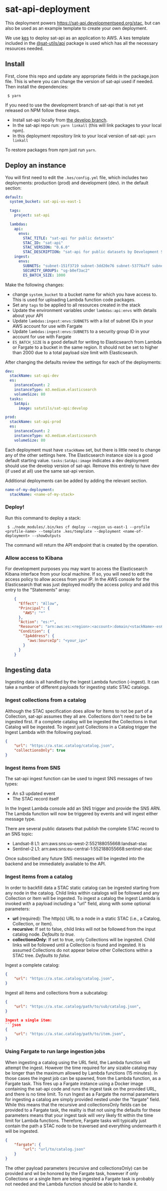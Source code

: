 # sat-api-deployment

This deployment powers https://sat-api.developmentseed.org/stac, but can also be used as an example template to create your own deployment.

We use [kes](https://www.npmjs.com/package/kes) to deploy sat-api as an application to AWS. A kes template included in the [@sat-utils/api](https://www.npmjs.com/package/@sat-utils/api) package is used which has all the necessary resources needed.

## Install

First, clone this repo and update any appropriate fields in the package.json file. This is where you can change the version of sat-api used if needed. Then install the dependencies:

     $ yarn

If you need to use the development branch of sat-api that is not yet released on NPM follow these steps.

- Install sat-api locally from [the develop branch](https://github.com/sat-utils/sat-api).
- In the sat-api repo run: `yarn linkall` (this will link packages to your local npm).
- In this deployment repository link to your local version of sat-api: `yarn linkall`

To restore packages from npm just run `yarn`.

## Deploy an instance

You will first need to edit the `.kes/config.yml` file, which includes two deployments: production (prod) and development (dev). in the default section:

```yaml
default:
  system_bucket: sat-api-us-east-1

  tags:
    project: sat-api

  lambdas:
    api:
      envs:
        STAC_TITLE: "sat-api for public datasets"
        STAC_ID: "sat-api"
        STAC_VERSION: "0.6.0"
        STAC_DESCRIPTION: "sat-api for public datasets by Development Seed"
    ingest:
      envs:
        SUBNETS: "subnet-151f3719 subnet-3dd20e76 subnet-53776a7f subnet-c641579c subnet-dc358bb8 subnet-ef13ced0"
        SECURITY_GROUPS: "sg-b0ef3ac2"
        ES_BATCH_SIZE: 1000
```

Make the following changes:

- change `system_bucket` to a bucket name for which you have access to. This is used for uploading Lambda function code packages.
- Set any `tags` to be applied to all resources created in the stack
- Update the environment variables under `lambdas:api:envs` with details about your API
- Update `lambdas:ingest:envs:SUBNETS` with a list of subnet IDs in your AWS account for use with Fargate
- Update `lambdas:ingest:envs:SUBNETS` to a security group ID in your account for use with Fargate
- `ES_BATCH_SIZE` is a good default for writing to Elasticsearch from Lambda or Fargate to a bucket in the same region. It should not be set to higher than 2000 due to a total payload size limit with Elasticsearch.

After changing the defaults review the settings for each of the deployments:

```yaml
dev:
  stackName: sat-api-dev
  es:
    instanceCount: 2
    instanceType: m3.medium.elasticsearch
    volumeSize: 80
  tasks:
    SatApi:
      image: satutils/sat-api:develop

prod:
  stackName: sat-api-prod
  es:
    instanceCount: 2
    instanceType: m3.medium.elasticsearch
    volumeSize: 80
```

Each deployment must have `stackName` set, but there is little need to change any of the other settings here. The Elasticsearch instance size is a good default starting value. `tasks:SatApi:image` indicates a dev deployment should use the develop version of sat-api. Remove this entirely to have dev (if used at all) use the same sat-api version.

Additional deployments can be added by adding the relevant section.

```yaml
name-of-my-deployment:
  stackName: <name-of-my-stack>
```

### Deploy!

Run this command to deploy a stack:

     $ ./node_modules/.bin/kes cf deploy --region us-east-1 --profile <profile-name> --template .kes/template --deployment <name-of-deployment> --showOutputs

The command will return the API endpoint that is created by the operation.

### Allow access to Kibana

For development purposes you may want to access the Elasticsearch Kibana interface from your local machine. If so, you will need to edit the access policy to allow access from your IP. In the AWS console for the Elasticsearch that was just deployed modify the access policy and add this entry to the "Statements" array:

```json
    {
      "Effect": "Allow",
      "Principal": {
        "AWS": "*"
      },
      "Action": "es:*",
      "Resource": "arn:aws:es:<region>:<account>:domain/<stackName>-es6/*",
      "Condition": {
        "IpAddress": {
          "aws:SourceIp": "<your_ip>"
        }
      }
    }
```

## Ingesting data

Ingesting data is all handled by the Ingest Lambda function (<stackName>-ingest). It can take a number of different payloads for ingesting static STAC catalogs.

### Ingest collections from a catalog

Although the STAC specification does allow for Items to not be part of a Collection, sat-api assumes they all are. Collections don't need to be be ingested first. If a complete catalog will be ingested the Collections in that Catalog will be ingested. To ingest just Collections in a Catalog trigger the Ingest Lambda with the following payload.

```json
{
    "url": "https://a.stac.catalog/catalog.json",
    "collectionsOnly": true
}
```

### Ingest items from SNS

The sat-api ingest function can be used to ingest SNS messages of two types:
- An s3 updated event
- The STAC record itself

In the Ingest Lambda console add an SNS trigger and provide the SNS ARN. The Lambda function will now be triggered by events and will ingest either message type.

There are several public datasets that publish the complete STAC record to an SNS topic:
  - Landsat-8 L1: arn:aws:sns:us-west-2:552188055668:landsat-stac
  - Sentinel-2 L1: arn:aws:sns:eu-central-1:552188055668:sentinel-stac

Once subscribed any future SNS messages will be ingested into the backend and be immediately available to the API.

### Ingest items from a catalog

In order to backfill data a STAC static catalog can be ingested starting from any node in the catalog. Child links within catalogs will be followed and any Collection or Item will be ingested. To ingest a catalog the ingest Lambda is invoked with a payload including a "url" field, along with some optional parameters:

- **url** (required): The http(s) URL to a node in a static STAC (i.e., a Catalog, Collection, or Item).
- **recursive**: If set to false, child links will not be followed from the input catalog node. *Defaults to true.*
- **collectionsOnly**: If set to true, only Collections will be ingested. Child links will be followed until a Collection is found and ingested. It is assumed Collections do not appear below other Collections within a STAC tree. *Defaults to false.*

Ingest a complete catalog:

```json
{
    "url": "https://a.stac.catalog/catalog.json",
}
```

Ingest all items and collections from a subcatalog:

```json
{
    "url": "https://a.stac.catalog/path/to/sub/catalog.json",  
}

Ingest a single item:
```json
{
    "url": "https://a.stac.catalog/path/to/item.json",  
}
```

### Using Fargate to run large ingestion jobs

When ingesting a catalog using the URL field, the Lambda function will attempt the ingest. However the time required for any sizable catalog may be longer than the maximum allowed by Lambda functions (15 minutes). In those cases the ingest job can be spawned, from the Lambda function, as a Fargate task. This fires up a Fargate instance using a Docker image containing the sat-api code and runs the ingest task on the provided URL, and there is no time limit. To run Ingest as a Fargate the normal parameters for ingesting a catalog are simply provided nested under the "fargate" field. While this means that the recursive and collectionsOnly fields can be provided to a Fargate task, the reality is that not using the defaults for these parameters means that your ingest task will very likely fit within the time limit for Lambda functions. Therefore, Fargate tasks will typically just contain the path a STAC node to be traversed and everything undernearth it will be ingested.

```json
{
    "fargate": {
        "url": "url/to/catalog.json"
    }
}
```

The other payload parameters (recursive and collectionsOnly) can be provided and wil be honored by the Fargate task, however if only Collections or a single Item are being ingested a Fargate task is probably not needed and the Lambda function should be able to handle it.
